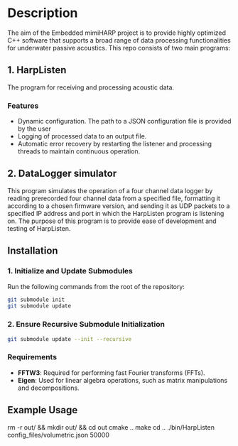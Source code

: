 # Description
The aim of the Embedded mimiHARP project is to provide highly optimized C++ software that supports a broad range of data processing functionalities for underwater passive acoustics. This repo consists of two main programs:

## 1. HarpListen 
The program for receiving and processing acoustic data. 

### Features

- Dynamic configuration. The path to a JSON configuration file is provided by the user
- Logging of processed data to an output file.
- Automatic error recovery by restarting the listener and processing threads to maintain continuous operation.

## 2. DataLogger simulator
This program simulates the operation of a four channel data logger by reading prerecorded four channel data from a specified file, formatting it according to a chosen firmware version, and sending it as UDP packets to a specified IP address and port in which the HarpListen program is listening on. The purpose of this program is to provide ease of development and testing of HarpListen.

## Installation

### 1. Initialize and Update Submodules
Run the following commands from the root of the repository:

```bash
git submodule init
git submodule update
```

### 2. Ensure Recursive Submodule Initialization

```bash
git submodule update --init --recursive
```

### Requirements

- **FFTW3**: Required for performing fast Fourier transforms (FFTs).
- **Eigen**: Used for linear algebra operations, such as matrix manipulations and decompositions.

## Example Usage

rm -r out/ && mkdir out/ && cd out
cmake ..
make
cd ..
./bin/HarpListen config_files/volumetric.json 50000
